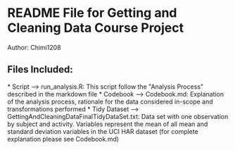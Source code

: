 <h1> README File for Getting and Cleaning Data Course Project </h1>
Author: Chimi1208

<h2> Files Included: </h2>
  * Script --> run_analysis.R: This script follow the "Analysis Process" described in the markdown file
  * Codebook --> Codebook.md: Explanation of the analysis process, rationale for the data considered in-scope and transformations performed
  * Tidy Dataset --> GettingAndCleaningDataFinalTidyDataSet.txt: Data set with one observation by subject and activity.  Variables represent the mean of all mean and standard deviation variables in the UCI HAR dataset (for complete explanation please see Codebook.md)  
